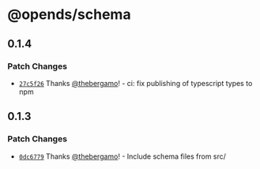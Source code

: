 # @opends/schema

## 0.1.4

### Patch Changes

- [`27c5f26`](https://github.com/open-design-systems/open-design-systems.github.io/commit/27c5f26045dda466721e07504326e3cbf9131f72) Thanks [@thebergamo](https://github.com/thebergamo)! - ci: fix publishing of typescript types to npm

## 0.1.3

### Patch Changes

- [`0dc6779`](https://github.com/open-design-systems/open-design-systems.github.io/commit/0dc6779a882d5c43e7486c7b91aa22da92ca2de4) Thanks [@thebergamo](https://github.com/thebergamo)! - Include schema files from src/

